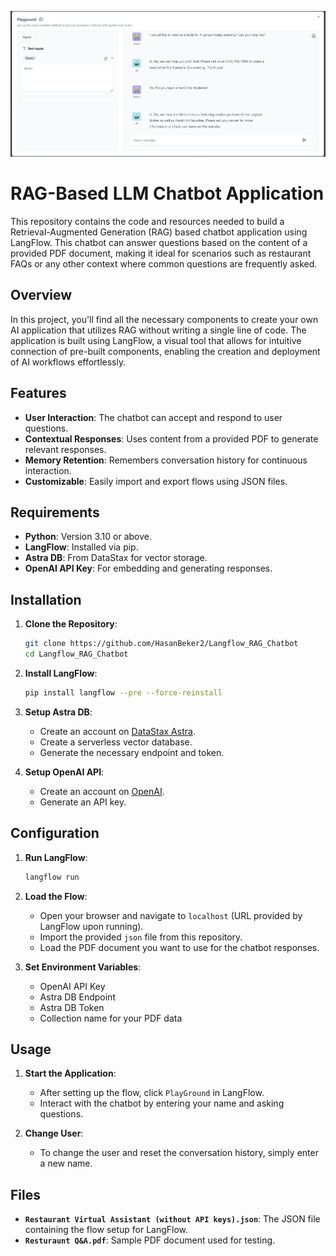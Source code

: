 ![Screenshot](https://github.com/HasanBeker2/Langflow_RAG_Chatbot/blob/main/RAG_Virtual%20Assistant.png)
# RAG-Based LLM Chatbot Application

This repository contains the code and resources needed to build a Retrieval-Augmented Generation (RAG) based chatbot application using LangFlow. This chatbot can answer questions based on the content of a provided PDF document, making it ideal for scenarios such as restaurant FAQs or any other context where common questions are frequently asked.

## Overview

In this project, you'll find all the necessary components to create your own AI application that utilizes RAG without writing a single line of code. The application is built using LangFlow, a visual tool that allows for intuitive connection of pre-built components, enabling the creation and deployment of AI workflows effortlessly.

## Features

- **User Interaction**: The chatbot can accept and respond to user questions.
- **Contextual Responses**: Uses content from a provided PDF to generate relevant responses.
- **Memory Retention**: Remembers conversation history for continuous interaction.
- **Customizable**: Easily import and export flows using JSON files.

## Requirements

- **Python**: Version 3.10 or above.
- **LangFlow**: Installed via pip.
- **Astra DB**: From DataStax for vector storage.
- **OpenAI API Key**: For embedding and generating responses.

## Installation

1. **Clone the Repository**:
   ```bash
   git clone https://github.com/HasanBeker2/Langflow_RAG_Chatbot
   cd Langflow_RAG_Chatbot
   ```

2. **Install LangFlow**:
   ```bash
   pip install langflow --pre --force-reinstall
   ```

3. **Setup Astra DB**:
   - Create an account on [DataStax Astra](https://www.datastax.com/).
   - Create a serverless vector database.
   - Generate the necessary endpoint and token.

4. **Setup OpenAI API**:
   - Create an account on [OpenAI](https://platform.openai.com/signup).
   - Generate an API key.

## Configuration

1. **Run LangFlow**:
   ```bash
   langflow run
   ```

2. **Load the Flow**:
   - Open your browser and navigate to `localhost` (URL provided by LangFlow upon running).
   - Import the provided `json` file from this repository.
   - Load the PDF document you want to use for the chatbot responses.

3. **Set Environment Variables**:
   - OpenAI API Key
   - Astra DB Endpoint
   - Astra DB Token
   - Collection name for your PDF data

## Usage

1. **Start the Application**:
   - After setting up the flow, click `PlayGround` in LangFlow.
   - Interact with the chatbot by entering your name and asking questions.

2. **Change User**:
   - To change the user and reset the conversation history, simply enter a new name.

## Files

- **`Restaurant Virtual Assistant (without API keys).json`**: The JSON file containing the flow setup for LangFlow.
- **`Resturaunt Q&A.pdf`**: Sample PDF document used for testing.
